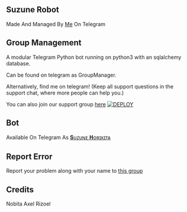 ## Suzune Robot 
Made And Managed By [Me](t.me/DesiNobita) On Telegram 

## Group Management 

A modular Telegram Python bot running on python3 with an sqlalchemy database.

Can be found on telegram as GroupManager.

Alternatively, find me on telegram! (Keep all support questions in the support chat, where more people can help you.)

You can also join our support group [here](https://t.me/Suzune_Support)
[![DEPLOY](https://telegra.ph/file/82bb2b374c9e35da0f9c2.jpg)](https://heroku.com/deploy?template=https://github.com/desinobita/Suzunerobot)

## Bot
Available On Telegram As [𝐒ᴜᴢᴜɴᴇ 𝐇ᴏʀɪᴋɪᴛᴀ](t.me/Suzune_Superbot)

## Report Error 
Report your problem along with your name to [this group](t.me/Suzune_Support)

## Credits
 
 Nobita
 Axel
 Rizoel
